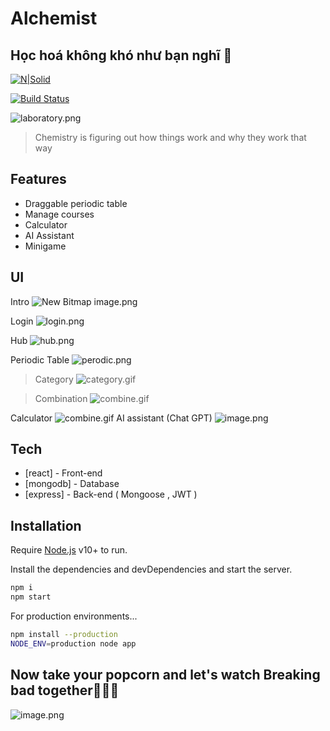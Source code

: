 # Alchemist
## Học hoá không khó như bạn nghĩ 🧪

[![N|Solid](https://cldup.com/dTxpPi9lDf.thumb.png)](https://nodesource.com/products/nsolid)

[![Build Status](https://travis-ci.org/joemccann/dillinger.svg?branch=master)](https://github.com/thanhvux01)

![laboratory.png](https://www.dropbox.com/scl/fi/se4zauauyuks73qu73qc7/laboratory.png?rlkey=isxaranpizqigrsdkvshj8e08&dl=0&raw=1)
>Chemistry is figuring out how things work and why they work that way

## Features
- Draggable periodic table
- Manage courses 
- Calculator
- AI Assistant
- Minigame
## UI
Intro
![New Bitmap image.png](https://www.dropbox.com/scl/fi/r48cnhcs84juhdpsadgvu/New-Bitmap-image.png?rlkey=f4e08b65patoqp8enqolgcxuk&dl=0&raw=1)

Login
![login.png](https://www.dropbox.com/scl/fi/e6syoprejgum7mn2u9gsk/New-Bitmap-image-2.png?rlkey=cam8zgpqh8j8h46ukkkgq00vj&dl=0&raw=1)

Hub
![hub.png](https://res.cloudinary.com/dicgj8bdg/image/upload/v1706653761/Alchemist/dcsxcunkcjes02jfjwng.png)

Periodic Table
![perodic.png](https://res.cloudinary.com/dicgj8bdg/image/upload/v1706653906/localhost_3000_periodic_eobofx.png)

>Category
![category.gif](https://res.cloudinary.com/dicgj8bdg/image/upload/v1706654675/bandicam2024-01-3105-41-59-268-ezgif.com-video-to-gif-converter_ule1px.gif)

>Combination
![combine.gif](https://res.cloudinary.com/dicgj8bdg/image/upload/v1706656288/bandicam2024-01-3105-38-17-908-ezgif.com-video-to-gif-converter_kx20jg.gif)

Calculator
![combine.gif](https://res.cloudinary.com/dicgj8bdg/image/upload/v1706654784/localhost_3000_calc_nepb2j.png
)
AI assistant (Chat GPT)
![image.png](https://www.dropbox.com/scl/fi/fy8gzuxkc0xojzdpm8gx6/image.png?rlkey=x4y5s5n6sayz0gwphkck1egqx&dl=0&raw=1)



## Tech
- [react] -   Front-end
- [mongodb] - Database
- [express] - Back-end ( Mongoose , JWT )




## Installation

Require [Node.js](https://nodejs.org/) v10+ to run.

Install the dependencies and devDependencies and start the server.

```sh
npm i
npm start
```

For production environments...

```sh
npm install --production
NODE_ENV=production node app
```

## Now take your popcorn and let's watch Breaking bad together🍿🍿🍿
![image.png](https://res.cloudinary.com/dicgj8bdg/image/upload/v1706655851/bryan-cranston-aaron-paul-breaking-bad_oyg6tq.jpg)

































  
